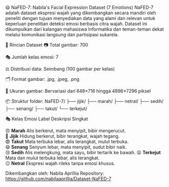 😃 NaFED-7: Nabila's Facial Expression Dataset (7 Emotions)
NaFED-7 adalah dataset ekspresi wajah yang dikembangkan secara mandiri oleh peneliti dengan tujuan menyediakan data yang alami dan relevan untuk keperluan penelitian deteksi emosi berbasis citra wajah. Dataset ini dikumpulkan dari kalangan mahasiswa Informatika dan teman-teman dekat melalui komunikasi langsung dan partisipasi sukarela.

📌 Rincian Dataset
📷 Total gambar: 700

🎭 Jumlah kelas emosi: 7

⚖️ Distribusi data: Seimbang (100 gambar per kelas)

🗂️ Format gambar: .jpg, .jpeg, .png

📐 Ukuran gambar: Bervariasi dari 648×716 hingga 4896×7296 piksel

📦 Struktur folder:
NaFED-7/
├── jijik/
├── marah/
├── netral/
├── sedih/
├── senang/
├── takut/
└── terkejut/

🎭 Kelas Emosi
 Label            Deskripsi Singkat                                   

 😠 **Marah**     Alis berkerut, mata menyipit, bibir mengerucut.      
 🤢 **Jijik**     Hidung berkerut, bibir terangkat, wajah tegang.     
 😨 **Takut**     Mata terbuka lebar, alis terangkat, mulut terbuka.   
 😄 **Senang**    Senyum lebar, mata menyipit, sudut bibir naik.       
 😢 **Sedih**     Alis melengkung, mata sayu, bibir tertarik ke bawah. 
 😮 **Terkejut**  Mata dan mulut terbuka lebar, alis terangkat.        
 😐 **Netral**    Ekspresi wajah rileks tanpa emosi khusus.            

Dikembangkan oleh: Nabila Aprillia
Repository: https://github.com/nabilaaprillia/Dataset-NaFED-7

